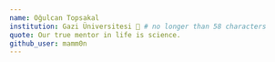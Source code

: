 ```yaml
---
name: Oğulcan Topsakal 
institution: Gazi Üniversitesi 🚩 # no longer than 58 characters
quote: Our true mentor in life is science.
github_user: mamm0n
---
```


